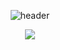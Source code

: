 <div align="center">

![header](https://capsule-render.vercel.app/api?type=soft&color=f7cac9,dec2cb,c5b9cd,abb1cf,92a8d1&height=150&section=header&text=Welcome%20to%20thdwlgus's%20GitHub!&animation=twinkling&fontSize=40)

<a href="https://thdwlgus.tistory.com">
  <img src="https://img.shields.io/badge/Tech%20Blog-11B48A?style=flat-square&logo=Vimeo&logoColor=white&link=https://thdwlgus.tistory.com"/>
</a>
